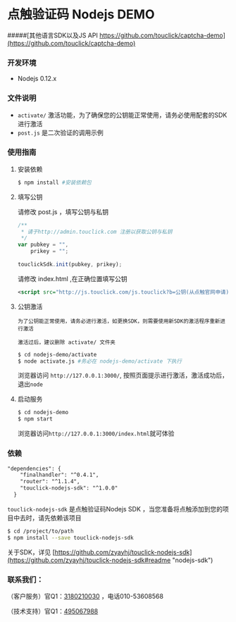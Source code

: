 # 点触验证码 Nodejs DEMO

#####[其他语言SDK以及JS API https://github.com/touclick/captcha-demo](https://github.com/touclick/captcha-demo)

### 开发环境
* Nodejs 0.12.x

### 文件说明

* `activate/` 激活功能，为了确保您的公钥能正常使用，请务必使用配套的SDK进行激活
* `post.js` 是二次验证的调用示例

### 使用指南

1. 安装依赖

	```bash
	$ npm install #安装依赖包
	```
2. 填写公钥

	请修改 post.js ，填写公钥与私钥

	```javascript
	/**
	 * 请于http://admin.touclick.com 注册以获取公钥与私钥
	 */
	var pubkey = "",
		prikey = "";
		
	touclickSdk.init(pubkey, prikey);
	```

	请修改 index.html ,在正确位置填写公钥

	```xml
	<script src="http://js.touclick.com/js.touclick?b=公钥(从点触官网申请)" ></script>
	```

3. 公钥激活

	`为了公钥能正常使用，请务必进行激活，如更换SDK，则需要使用新SDK的激活程序重新进行激活`

	`激活过后，建议删除 activate/ 文件夹`

	```bash
	$ cd nodejs-demo/activate
	$ node activate.js #务必在 nodejs-demo/activate 下执行
	```

	浏览器访问 `http://127.0.0.1:3000/`, 按照页面提示进行激活，激活成功后，退出`node`

4. 启动服务

	```bash
	$ cd nodejs-demo
	$ npm start
	```

	浏览器访问`http://127.0.0.1:3000/index.html`就可体验

### 依赖

```xml
"dependencies": {
    "finalhandler": "^0.4.1",
    "router": "^1.1.4",
    "touclick-nodejs-sdk": "^1.0.0" 
  }
```
`touclick-nodejs-sdk` 是点触验证码Nodejs SDK ，当您准备将点触添加到您的项目中去时，请先依赖该项目

```bash
$ cd /project/to/path 
$ npm install --save touclick-nodejs-sdk
```

关于SDK，详见 [https://github.com/zyayhj/touclick-nodejs-sdk](https://github.com/zyayhj/touclick-nodejs-sdk#readme "nodejs-sdk")

### 联系我们：

（客户服务）官Q1：<a href="http://sofar.touclick.com:3000/?service=0" target="_blank">3180210030</a> ，电话010-53608568

（技术支持）官Q1：<a target="_blank" href="http://shang.qq.com/wpa/qunwpa?idkey=eae024d881e951c69bb4bbb41d1af9be9f4b861eb86bf48e8f35cf27cc24d98e">495067988</a>

